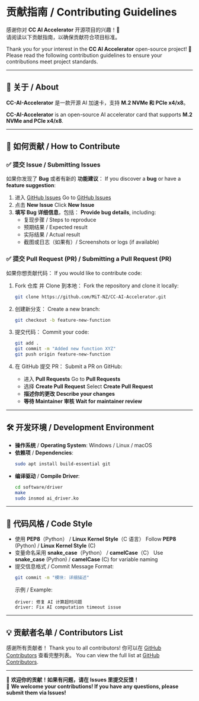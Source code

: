 # 贡献指南 / Contributing Guidelines

感谢你对 **CC AI Accelerator** 开源项目的兴趣！🎉  
请阅读以下贡献指南，以确保贡献符合项目标准。

Thank you for your interest in the **CC AI Accelerator** open-source project! 🎉  
Please read the following contribution guidelines to ensure your contributions meet project standards.

---

## **📌 关于 / About**
**CC-AI-Accelerator** 是一款开源 AI 加速卡，支持 **M.2 NVMe 和 PCIe x4/x8**。

**CC-AI-Accelerator** is an open-source AI accelerator card that supports **M.2 NVMe and PCIe x4/x8**.

---

## **📌 如何贡献 / How to Contribute**
### ✅ 提交 Issue / Submitting Issues
如果你发现了 **Bug** 或者有新的 **功能建议**：
If you discover a **bug** or have a **feature suggestion**:
1. 进入 [GitHub Issues](https://github.com/MiT-NZ/CC-AI-Accelerator/issues)
   Go to [GitHub Issues](https://github.com/MiT-NZ/CC-AI-Accelerator/issues)
2. 点击 **New Issue**
   Click **New Issue**
3. **填写 Bug 详细信息**，包括：
   **Provide bug details**, including:
   - 复现步骤 / Steps to reproduce
   - 预期结果 / Expected result
   - 实际结果 / Actual result
   - 截图或日志（如果有）/ Screenshots or logs (if available)

### ✅ 提交 Pull Request (PR) / Submitting a Pull Request (PR)
如果你想贡献代码：
If you would like to contribute code:
1. Fork 仓库 并 Clone 到本地：
   Fork the repository and clone it locally:
   ```bash
   git clone https://github.com/MiT-NZ/CC-AI-Accelerator.git
   ```

2. 创建新分支：
   Create a new branch:
   ```bash
   git checkout -b feature-new-function
   ```

3. 提交代码：
   Commit your code:
   ```bash
   git add .
   git commit -m "Added new function XYZ"
   git push origin feature-new-function
   ```

4. 在 GitHub 提交 PR：
   Submit a PR on GitHub:
   - 进入 **Pull Requests**
     Go to **Pull Requests**
   - 选择 **Create Pull Request**
     Select **Create Pull Request**
   - **描述你的更改**
     **Describe your changes**
   - **等待 Maintainer 审核**
     **Wait for maintainer review**

---

## **🛠️ 开发环境 / Development Environment**
- **操作系统** / **Operating System**: Windows / Linux / macOS
- **依赖项** / **Dependencies**:
  ```bash
  sudo apt install build-essential git
  ```
- **编译驱动** / **Compile Driver**:
  ```bash
  cd software/driver
  make
  sudo insmod ai_driver.ko
  ```

---

## **📜 代码风格 / Code Style**
- 使用 **PEP8**（Python） / **Linux Kernel Style**（C 语言）
  Follow **PEP8** (Python) / **Linux Kernel Style** (C)
- 变量命名采用 **snake_case**（Python） / **camelCase**（C）
  Use **snake_case** (Python) / **camelCase** (C) for variable naming
- 提交信息格式 / Commit Message Format:
  ```bash
  git commit -m "模块: 详细描述"
  ```
  示例 / Example:
  ```
  driver: 修复 AI 计算超时问题
  driver: Fix AI computation timeout issue
  ```

---

## **💡 贡献者名单 / Contributors List**
感谢所有贡献者！
Thank you to all contributors! 
你可以在 [GitHub Contributors](https://github.com/MiT-NZ/CC-AI-Accelerator/graphs/contributors) 查看完整列表。
You can view the full list at [GitHub Contributors](https://github.com/MiT-NZ/CC-AI-Accelerator/graphs/contributors).

---

🚀 **欢迎你的贡献！如果有问题，请在 Issues 里提交反馈！**  
🚀 **We welcome your contributions! If you have any questions, please submit them via Issues!**

